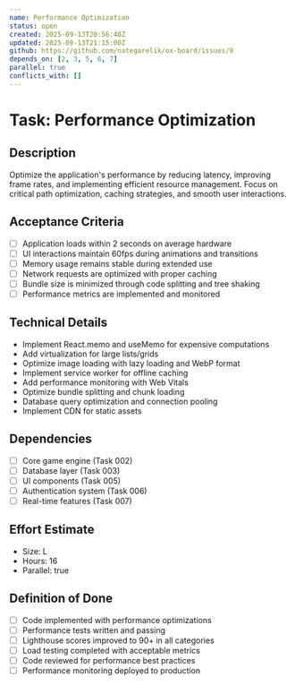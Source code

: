 ```yaml
---
name: Performance Optimization
status: open
created: 2025-09-13T20:56:48Z
updated: 2025-09-13T21:15:00Z
github: https://github.com/nategarelik/ox-board/issues/9
depends_on: [2, 3, 5, 6, 7]
parallel: true
conflicts_with: []
---
```


# Task: Performance Optimization

## Description
Optimize the application's performance by reducing latency, improving frame rates, and implementing efficient resource management. Focus on critical path optimization, caching strategies, and smooth user interactions.

## Acceptance Criteria
- [ ] Application loads within 2 seconds on average hardware
- [ ] UI interactions maintain 60fps during animations and transitions
- [ ] Memory usage remains stable during extended use
- [ ] Network requests are optimized with proper caching
- [ ] Bundle size is minimized through code splitting and tree shaking
- [ ] Performance metrics are implemented and monitored

## Technical Details
- Implement React.memo and useMemo for expensive computations
- Add virtualization for large lists/grids
- Optimize image loading with lazy loading and WebP format
- Implement service worker for offline caching
- Add performance monitoring with Web Vitals
- Optimize bundle splitting and chunk loading
- Database query optimization and connection pooling
- Implement CDN for static assets

## Dependencies
- [ ] Core game engine (Task 002)
- [ ] Database layer (Task 003)
- [ ] UI components (Task 005)
- [ ] Authentication system (Task 006)
- [ ] Real-time features (Task 007)

## Effort Estimate
- Size: L
- Hours: 16
- Parallel: true

## Definition of Done
- [ ] Code implemented with performance optimizations
- [ ] Performance tests written and passing
- [ ] Lighthouse scores improved to 90+ in all categories
- [ ] Load testing completed with acceptable metrics
- [ ] Code reviewed for performance best practices
- [ ] Performance monitoring deployed to production